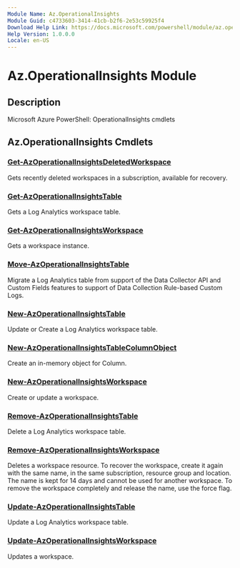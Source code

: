 ```yaml
---
Module Name: Az.OperationalInsights
Module Guid: c4733603-3414-41cb-b2f6-2e53c59925f4
Download Help Link: https://docs.microsoft.com/powershell/module/az.operationalinsights
Help Version: 1.0.0.0
Locale: en-US
---
```


# Az.OperationalInsights Module
## Description
Microsoft Azure PowerShell: OperationalInsights cmdlets

## Az.OperationalInsights Cmdlets
### [Get-AzOperationalInsightsDeletedWorkspace](Get-AzOperationalInsightsDeletedWorkspace.md)
Gets recently deleted workspaces in a subscription, available for recovery.

### [Get-AzOperationalInsightsTable](Get-AzOperationalInsightsTable.md)
Gets a Log Analytics workspace table.

### [Get-AzOperationalInsightsWorkspace](Get-AzOperationalInsightsWorkspace.md)
Gets a workspace instance.

### [Move-AzOperationalInsightsTable](Move-AzOperationalInsightsTable.md)
Migrate a Log Analytics table from support of the Data Collector API and Custom Fields features to support of Data Collection Rule-based Custom Logs.

### [New-AzOperationalInsightsTable](New-AzOperationalInsightsTable.md)
Update or Create a Log Analytics workspace table.

### [New-AzOperationalInsightsTableColumnObject](New-AzOperationalInsightsTableColumnObject.md)
Create an in-memory object for Column.

### [New-AzOperationalInsightsWorkspace](New-AzOperationalInsightsWorkspace.md)
Create or update a workspace.

### [Remove-AzOperationalInsightsTable](Remove-AzOperationalInsightsTable.md)
Delete a Log Analytics workspace table.

### [Remove-AzOperationalInsightsWorkspace](Remove-AzOperationalInsightsWorkspace.md)
Deletes a workspace resource.
To recover the workspace, create it again with the same name, in the same subscription, resource group and location.
The name is kept for 14 days and cannot be used for another workspace.
To remove the workspace completely and release the name, use the force flag.

### [Update-AzOperationalInsightsTable](Update-AzOperationalInsightsTable.md)
Update a Log Analytics workspace table.

### [Update-AzOperationalInsightsWorkspace](Update-AzOperationalInsightsWorkspace.md)
Updates a workspace.

